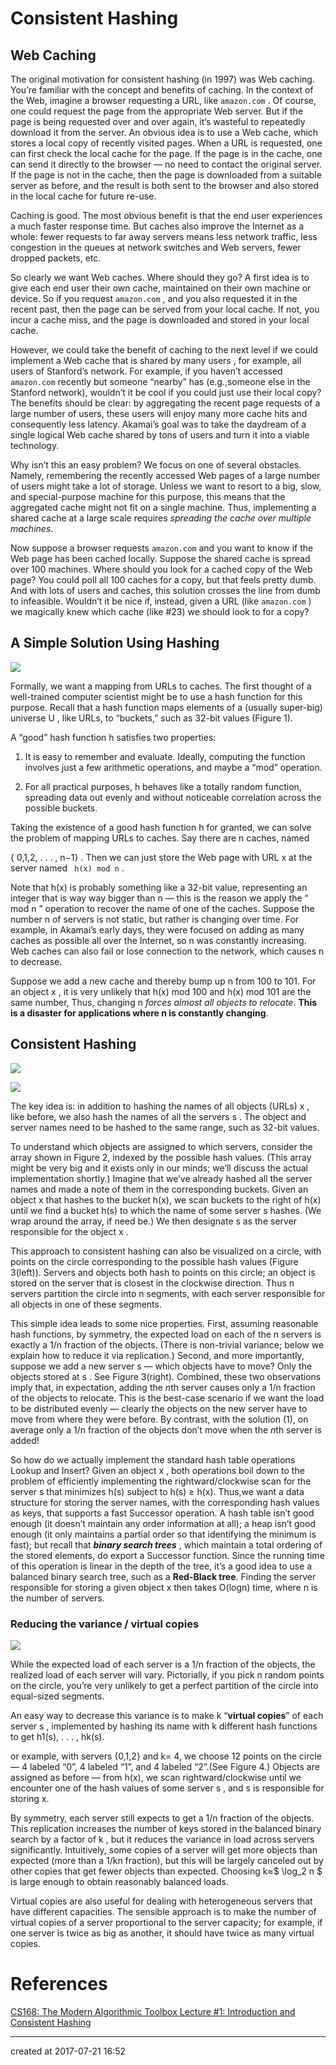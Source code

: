 # Consistent Hashing



## Web Caching

The original motivation for consistent hashing (in 1997) was Web caching.  You’re familiar with  the  concept  and  benefits  of  caching.   In  the  context  of  the  Web,  imagine  a  browser requesting a URL, like `amazon.com` .  Of course, one could request the page from the appropriate Web server.  But if the page is being requested over and over again, it’s wasteful to repeatedly download it from the server.  An obvious idea is to use a Web cache, which stores a local copy of recently visited pages.  When a URL is requested,  one can first check the local cache for the page.  If the page is in the cache, one can send it directly to the browser — no need to contact the original server.  If the page is not in the cache, then the page is downloaded from a suitable server as before, and the result is both sent to the browser and also stored in the local cache for future re-use.

Caching is good. The most obvious benefit is that the end user experiences a much faster response time.  But caches also improve the Internet as a whole:  fewer requests to far away servers means less network traffic, less congestion in the queues at network switches and Web servers, fewer dropped packets, etc.

So  clearly  we  want  Web  caches.   Where  should  they  go?   A  first  idea  is  to  give  each end  user  their  own  cache,  maintained  on  their own  machine  or  device.   So  if  you  request `amazon.com` , and you also requested it in the recent past, then the page can be served from your local cache.  If not, you incur a cache miss, and the page is downloaded and stored in your local cache.

However,  we could take the benefit of caching to the next level if we could implement a  Web  cache  that  is shared by many users ,  for  example,  all  users  of  Stanford’s  network. For example, if you haven’t accessed `amazon.com` recently but someone “nearby” has (e.g.,someone else in the Stanford network), wouldn’t it be cool if you could just use their local copy?   The  benefits  should  be  clear:   by  aggregating  the  recent  page  requests  of  a  large number of users, these users will enjoy many more cache hits and consequently less latency. Akamai’s goal was to take the daydream of a single logical Web cache shared by tons of users and turn it into a viable technology.

Why isn’t this an easy problem?  We focus on one of several obstacles.  Namely, remembering the recently accessed Web pages of a large number of users might take a lot of storage. Unless we want to resort to a big, slow, and special-purpose machine for this purpose, this means that the aggregated cache might not fit on a single machine.  Thus, implementing a shared cache at a large scale requires *spreading the cache over multiple machines*.

Now suppose a browser requests `amazon.com` and you want to know if the Web page has been cached locally.  Suppose the shared cache is spread over 100 machines.  Where should you look for a cached copy of the Web page?  You could poll all 100 caches for a copy, but that  feels  pretty  dumb.   And  with  lots  of  users  and  caches,  this  solution  crosses  the  line from dumb to infeasible.  Wouldn’t it be nice if, instead, given a URL (like `amazon.com` ) we magically knew which cache (like #23) we should look to for a copy?



## A Simple Solution Using Hashing

![](/attachments/algorithm/consistent-hashing-figure-1.png)

Formally,  we  want  a  mapping  from  URLs  to  caches.   The  first  thought  of  a  well-trained computer  scientist  might  be  to  use  a  hash  function  for  this  purpose. Recall  that  a hash function maps elements of a (usually super-big) universe U , like URLs, to “buckets,” such as 32-bit values (Figure 1).

 A “good” hash function h satisfies two properties:

1. It is easy to remember and evaluate.  Ideally, computing the function involves just a few arithmetic operations, and maybe a “mod” operation.


2. For all practical purposes, h behaves like a totally random function,  spreading data out evenly and without noticeable correlation across the possible buckets.

Taking the existence of a good hash function h for granted, we can solve the problem of mapping URLs to caches.  Say there are n caches, named

{ 0,1,2, . . . , n−1} .  Then we can just store the Web page with URL x at the server named ` h(x) mod n` .



Note that h(x) is probably something like a 32-bit value, representing an integer that is way way bigger than n — this is the reason we apply the “ mod n ” operation to recover the name of one of the caches. Suppose the number n of servers is not static,  but rather is changing over time.  For example,  in Akamai’s early days,  they  were  focused  on  adding  as  many  caches  as  possible  all  over  the  Internet,  so n was constantly increasing.  Web caches can also fail or lose connection to the network, which causes n to decrease.

Suppose we add a new cache and thereby bump up n from 100 to 101.  For an object x , it is very unlikely that h(x) mod 100 and h(x) mod 101 are the same number, Thus, changing n *forces almost all objects to relocate*. **This is a disaster for applications where n is constantly changing**.



## Consistent Hashing

![](/attachments/algorithm/consistent-hashing-figure-2.png)


![](/attachments/algorithm/consistent-hashing-figure-3.png)


The key idea is:  in addition to hashing the names of all objects (URLs) x , like before, we also hash the names of all the servers s .  The object and server names need to be hashed to the same range, such as 32-bit values.

To understand which objects are assigned to which servers, consider the array shown in Figure 2, indexed by the possible hash values.  (This array might be very big and it exists only  in  our  minds;  we’ll  discuss  the  actual  implementation  shortly.)   Imagine  that  we’ve already hashed all the server names and made a note of them in the corresponding buckets. Given an object x that hashes to the bucket h(x), we scan buckets to the right of h(x) until we find a bucket h(s) to which the name of some server s hashes.  (We wrap around the array, if need be.)  We then designate s as the server responsible for the object x .

This approach to consistent hashing can also be visualized on a circle, with points on the circle corresponding to the possible hash values (Figure 3(left)).  Servers and objects both hash to points on this circle; an object is stored on the server that is closest in the clockwise direction.  Thus n servers partition the circle into n segments, with each server responsible for all objects in one of these segments.

This simple idea leads to some nice properties.  First, assuming reasonable hash functions, by symmetry, the expected load on each of the n servers is exactly a 1/n fraction of the objects. (There is non-trivial variance; below we explain how to reduce it via replication.)  Second, and more importantly, suppose we add a new server s — which objects have to move? Only the objects stored at s . See Figure 3(right).  Combined, these  two observations imply that, in  expectation,  adding  the *n*th  server  causes  only  a 1/n fraction  of  the  objects  to  relocate. This  is  the  best-case  scenario  if  we  want  the  load  to  be  distributed  evenly  —  clearly  the objects on the new server have to move from where they were before.  By contrast, with the solution (1), on average only a 1/n fraction of the objects don’t move when the *n*th server is added!



So how do we actually implement the standard hash table operations Lookup and Insert? Given an object x , both operations boil down to the problem of efficiently implementing the rightward/clockwise scan for the server s that minimizes h(s) subject to h(s) ≥ h(x). Thus,we want a data structure for storing the server names, with the corresponding hash values as keys, that supports a fast Successor operation.  A hash table isn’t good enough (it doesn’t maintain any order information at all); a heap isn’t good enough (it only maintains a partial order  so  that  identifying  the  minimum  is  fast);  but  recall  that ***binary search trees*** ,  which maintain a total ordering of the stored elements, do export a Successor function. Since the running time of this operation is linear in the depth of the tree, it’s a good idea to use a balanced binary search tree,  such as a **Red-Black tree**.  Finding the server responsible for storing a given object x then takes O(logn) time, where n is the number of servers.



### Reducing the variance / virtual  copies

![](/attachments/algorithm/consistent-hashing-figure-4.png)

While the expected load of each server is a 1/n fraction of the objects, the realized load of each server will vary.  Pictorially, if you pick n random points on  the  circle,  you’re  very  unlikely  to  get  a  perfect  partition  of  the  circle  into  equal-sized segments.

An  easy  way  to  decrease  this  variance  is  to  make k “**virtual  copies**”  of  each  server s , implemented  by  hashing  its  name  with k different  hash  functions  to  get h1(s), . . . , hk(s).

or example,  with servers {0,1,2} and k= 4, we choose 12 points on the circle — 4 labeled “0”, 4 labeled “1”, and 4 labeled “2”.(See Figure 4.)  Objects are assigned as before — from h(x), we scan rightward/clockwise until we encounter one of the hash values of some server s , and s is responsible for storing x.



By symmetry, each server still expects to get a 1/n fraction of the objects.  This replication increases the number of keys stored in the balanced binary search by a factor of k , but it reduces the variance in load across servers significantly.  Intuitively, some copies of a server will  get  more  objects  than  expected  (more  than  a 1/kn fraction),  but  this  will  be  largely canceled  out  by  other  copies  that  get  fewer  objects  than  expected. Choosing k≈$ \log_2 n $ is  large  enough  to  obtain  reasonably  balanced  loads.  

Virtual copies are also useful for dealing with heterogeneous servers that have different capacities.  The sensible approach is to make the number of virtual copies of a server proportional to the server capacity; for example, if one server is twice as big as another, it should have twice as many virtual copies.




# References

[CS168: The Modern Algorithmic Toolbox Lecture #1: Introduction and Consistent Hashing](http://theory.stanford.edu/~tim/s16/l/l1.pdf)

---

created at 2017-07-21 16:52